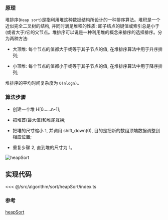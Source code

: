 ### 原理

堆排序(`Heap sort`)是指利用堆这种数据结构所设计的一种排序算法。堆积是一个近似完全二叉树的结构, 并同时满足堆积的性质: 即子结点的键值或索引总是小于(或者大于)它的父节点。堆排序可以说是一种利用堆的概念来排序的选择排序。分为两种方法: 

- 大顶堆: 每个节点的值都大于或等于其子节点的值, 在堆排序算法中用于升序排列;

- 小顶堆: 每个节点的值都小于或等于其子节点的值, 在堆排序算法中用于降序排列;

堆排序的平均时间复杂度为 `Ο(nlogn)`。

### 算法步骤

- 创建一个堆 H[0……n-1];

- 把堆首(最大值)和堆尾互换;

- 把堆的尺寸缩小 1, 并调用 shift_down(0), 目的是把新的数组顶端数据调整到相应位置;

- 重复步骤 2, 直到堆的尺寸为 1。

![heapSort](@images/src/algorithm/sort/heapSort/images/heapSort.gif)

## 实现代码

<<< @/src/algorithm/sort/heapSort/index.ts

### 参考

[heapSort](https://github.com/Rain120/JS-Sorting-Algorithm/blob/master/7.heapSort.md)
